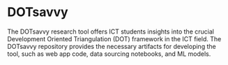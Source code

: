 # DOTsavvy
The DOTsavvy research tool offers ICT students insights into the crucial Development Oriented Triangulation (DOT) framework in the ICT field. The DOTsavvy repository provides the necessary artifacts for developing the tool, such as web app code, data sourcing notebooks, and ML models.
